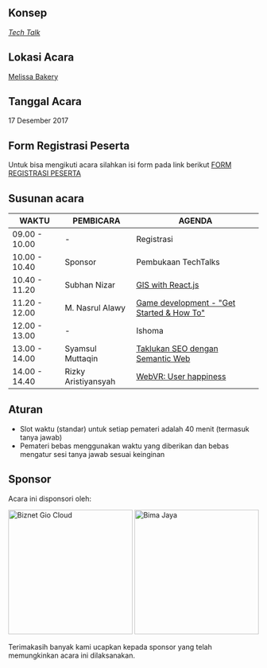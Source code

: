 ## Konsep
[_Tech Talk_](https://github.com/LombokDevMeetup/event-concepts/blob/master/tech-talks.md)

## Lokasi Acara
[Melissa Bakery](https://goo.gl/maps/QME31GfT4Xt)

## Tanggal Acara
17 Desember 2017

## Form Registrasi Peserta
Untuk bisa mengikuti acara silahkan isi form pada link berikut [FORM REGISTRASI PESERTA](https://goo.gl/forms/8MT5MJulKVxJihdB3)

## Susunan acara
| WAKTU         | PEMBICARA          | AGENDA                                         | 
|---------------|--------------------|------------------------------------------------|
| 09.00 - 10.00 | -                  | Registrasi                                     |
| 10.00 - 10.40 | Sponsor            | Pembukaan TechTalks                            |
| 10.40 - 11.20 | Subhan Nizar       | [GIS with React.js](https://github.com/LombokDevMeetup/Talks-Proposal/issues/4)                              |
| 11.20 - 12.00 | M. Nasrul Alawy    | [Game development - "Get Started & How To"](https://github.com/LombokDevMeetup/Talks-Proposal/issues/3)     |
| 12.00 - 13.00  | -                  | Ishoma                                         |
| 13.00 - 14.00  | Syamsul Muttaqin   | [Taklukan SEO dengan Semantic Web](https://github.com/LombokDevMeetup/Talks-Proposal/issues/5)                                   |
| 14.00 - 14.40 | Rizky Aristiyansyah       | [WebVR: User happiness](https://github.com/LombokDevMeetup/Talks-Proposal/issues/9)                              |

## Aturan
- Slot waktu (standar) untuk setiap pemateri adalah 40 menit (termasuk tanya jawab)
- Pemateri bebas menggunakan waktu yang diberikan dan bebas mengatur sesi tanya jawab sesuai keinginan

## Sponsor
Acara ini disponsori oleh:

<img src="https://github.com/LombokDevMeetup/Lombok-Dev-Meetup-003/blob/master/docs/assets/images/mc02_img_01.png" width="250px" title="Biznet Gio Cloud" alt="Biznet Gio Cloud"> <img src="https://github.com/LombokDevMeetup/Lombok-Dev-Meetup-003/blob/master/docs/assets/images/bimajaya.png" width="250px" title="Bima Jaya" alt="Bima Jaya">

Terimakasih banyak kami ucapkan kepada sponsor yang telah memungkinkan acara ini dilaksanakan.
